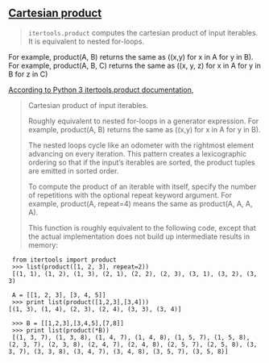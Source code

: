 

## [Cartesian product](https://en.wikipedia.org/wiki/Cartesian_product)

> `itertools.product` computes the cartesian product of input iterables. 
It is equivalent to nested for-loops. 

For example, product(A, B) returns the same as ((x,y) for x in A for y in B).
For example, product(A, B, C) returns the same as ((x, y, z) for x in A for y in B for z in C)

[According to Python 3 itertools.product documentation](https://docs.python.org/3/library/itertools.html#itertools.product),
> Cartesian product of input iterables.
> 
> Roughly equivalent to nested for-loops in a generator expression. For example, product(A, B) returns the same as ((x,y) for x in A for y in B).
> 
> The nested loops cycle like an odometer with the rightmost element advancing on every iteration. This pattern creates a lexicographic ordering so that if the input’s iterables are sorted, the product tuples are emitted in sorted order.
> 
> To compute the product of an iterable with itself, specify the number of repetitions with the optional repeat keyword argument. For example, product(A, repeat=4) means the same as product(A, A, A, A).
> 
> This function is roughly equivalent to the following code, except that the actual implementation does not build up intermediate results in memory:
 
```
 from itertools import product
 >>> list(product([1, 2, 3], repeat=2))
 [(1, 1), (1, 2), (1, 3), (2, 1), (2, 2), (2, 3), (3, 1), (3, 2), (3, 3)
```

```
 A = [[1, 2, 3], [3, 4, 5]]
 >>> print list(product([1,2,3],[3,4]))
[(1, 3), (1, 4), (2, 3), (2, 4), (3, 3), (3, 4)]
```

```
 >>> B = [[1,2,3],[3,4,5],[7,8]]
 >>> print list(product(*B))
 [(1, 3, 7), (1, 3, 8), (1, 4, 7), (1, 4, 8), (1, 5, 7), (1, 5, 8), (2, 3, 7), (2, 3, 8), (2, 4, 7), (2, 4, 8), (2, 5, 7), (2, 5, 8), (3, 3, 7), (3, 3, 8), (3, 4, 7), (3, 4, 8), (3, 5, 7), (3, 5, 8)]
```
